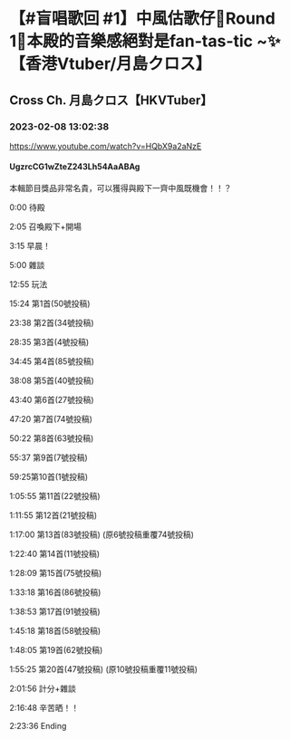 # 【#盲唱歌回 #1】中風估歌仔🥺Round 1🎵本殿的音樂感絕對是fan-tas-tic ~✨【香港Vtuber/月島クロス】

## Cross Ch. 月島クロス【HKVTuber】

### 2023-02-08 13:02:38

https://www.youtube.com/watch?v=HQbX9a2aNzE

#### UgzrcCG1wZteZ243Lh54AaABAg

本輯節目獎品非常名貴，可以獲得與殿下一齊中風既機會！！？



0:00 待殿

2:05 召喚殿下+開場

3:15 早晨！

5:00 雜談

12:55 玩法

15:24 第1首(50號投稿)

23:38 第2首(34號投稿)

28:35 第3首(4號投稿)

34:45 第4首(85號投稿)

38:08 第5首(40號投稿)

43:40 第6首(27號投稿)

47:20 第7首(74號投稿)

50:22 第8首(63號投稿)

55:37 第9首(7號投稿)

59:25第10首(1號投稿)

1:05:55 第11首(22號投稿)

1:11:55 第12首(21號投稿)

1:17:00 第13首(83號投稿) (原6號投稿重覆74號投稿)

1:22:40 第14首(11號投稿)

1:28:09 第15首(75號投稿)

1:33:18 第16首(86號投稿)

1:38:53 第17首(91號投稿)

1:45:18 第18首(58號投稿)

1:48:05 第19首(62號投稿)

1:55:25 第20首(47號投稿) (原10號投稿重覆11號投稿) 

2:01:56 計分+雜談

2:16:48 辛苦晒！！

2:23:36 Ending

